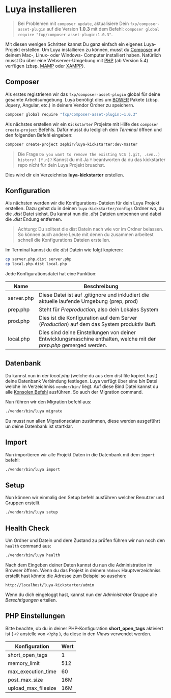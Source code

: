 Luya installieren
=================

> Bei Problemen mit `composer update`, aktualisiere Dein `fxp/composer-asset-plugin` auf die Version **1.0.3** mit dem Befehl: `composer global require "fxp/composer-asset-plugin:1.0.3"`.

Mit diesen wenigen Schritten kannst Du ganz einfach ein eigenes Luya-Projekt erstellen. Um Luya installieren zu können, musst du [Composer](https://getcomposer.org/doc/00-intro.md#installation-linux-unix-osx) auf deinem Mac-, Linux- oder Windows- Computer installiert haben. Natürlich musst Du über eine Webserver-Umgebung mit [PHP](http://php.net) (ab Version 5.4) verfügen (zbsp. [MAMP](https://www.mamp.info/de/) oder [XAMPP](https://www.apachefriends.org/index.html)).

Composer
--------
Als erstes registrieren wir das `fxp/composer-asset-plugin` global für deine gesamte Arbeitsumgebung. Luya benötigt dies um [BOWER](http://bower.io) Pakete (zbsp. Jquery, Angular, etc.) in deinem Vendor Ordner zu speichern.

```sh
composer global require "fxp/composer-asset-plugin:~1.0.3"
```

Als nächstes erstellen wir ein `Kickstarter` Projekte mit Hilfe des `composer create-project` Befehls. Dafür musst du lediglich dein *Terminal* öffnen und den folgenden Befehl eingeben:

```sh
composer create-project zephir/luya-kickstarter:dev-master 
```

> Die Frage `Do you want to remove the existing VCS (.git, .svn..) history? [Y,n]?` Kannst du mit Ja `Y` beantworten da du das kickstarter repo nicht für dein Luya Projekt bruachst.

Dies wird dir ein Verzeichniss **luya-kickstarter** erstellen.


Konfiguration
-------------
Als nächsten werden wir die Konfigurations-Dateien für dein Luya Projekt erstellen. Dazu gehst du in deinen `luya-kickstarter/configs` Ordner wo, du die *.dist* Datei siehst.
Du kannst nun die *.dist* Dateien umbennen und dabei die *.dist* Endung entfernen.

> Achtung: Du solltest die dist Datein nach wie vor im Ordner belassen. So können auch andere Leute mit denen du zusammen arbeitest schnell die Konfigurations Dateien erstellen.

Im Terminal kannst du die *dist* Datein wie folgt kopieren:

```sh
cp server.php.dist server.php
cp local.php.dist local.php
```

Jede Konfigurationsdatei hat eine Funktion:

|Name          |Beschreibung
|--------      |-------------
|server.php    |Diese Datei ist auf .gitignore und inkludiert die aktuelle laufende Umgebung (prep, prod)
|prep.php      |Steht für *Preproduction*, also dein Lokales System
|prod.php      |Dies ist die Konfiguration auf dem Server (*Production*) auf dem das System produktiv läuft.
|local.php     |Dies sind deine Einstellungen von deiner Entwicklungsmaschine enthalten, welche mit der *prep.php* gemerged werden.


Datenbank
----------
Du kannst nun in der *local.php* (welche du aus dem dist file kopiert hast) deine Datenbank Verbindung festlegen. Luya verfügt über eine *bin* Datei welche im Verzeichniss `vendor/bin/` liegt. Auf diese Bind Datei kannst du alle [Konsolen Befehl](luya-console.md) ausführen. So auch der Migration command.

Nun führen wir den Migration befehl aus:

```sh
./vendor/bin/luya migrate
```

Du musst nun allen Migrationsdaten zustimmen, diese werden ausgeführt un deine Datenbank ist startklar.

Import
------
Nun importieren wir alle Projekt Daten in die Datenbank mit dem `import` befehl:

```sh
./vendor/bin/luya import
```

Setup
-----
Nun können wir einmalig den Setup befehl ausführen welcher Benutzer und Gruppen erstellt.

```sh
./vendor/bin/luya setup
```

Health Check
------------
Um Ordner und Datein und dere Zustand zu prüfen führen wir nun noch den `health` command aus:

```sh
./vendor/bin/luya health
```

Nach dem Eingeben deiner Daten kannst du nun die Administration im Browser öffnen. Wenn du das Projekt in deinem `htdocs` Hauptverzeichniss erstellt hast könnte die Adresse zum Beispiel so ausehen:

```
http://localhost/luya-kickstarter/admin
```

Wenn du dich eingeloggt hast, kannst nun der *Administrator* Gruppe alle *Berechtigungen* erteilen.

PHP Einstellungen
-----------------

Bitte beachte, ob du in deiner PHP-Konfiguration **short_open_tags** aktiviert ist ( `<?` anstelle von `<?php` ), da diese in den *Views* verwendet werden.

|Konfiguration |Wert
|--- |----
|short_open_tags | 1
|memory_limit |512
|max_execution_time|60
|post_max_size|16M
|upload_max_filesize|16M
